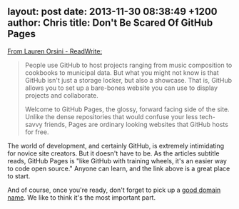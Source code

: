 layout: post
date: 2013-11-30 08:38:49 +1200
author: Chris
title: Don't Be Scared Of GitHub Pages
----

[From Lauren Orsini - ReadWrite:](http://readwrite.com/2013/11/27/github-pages-explained)

> People use GitHub to host projects ranging from music composition to cookbooks to municipal data. But what you might not know is that GitHub isn't just a storage locker, but also a showcase. That is, GitHub allows you to set up a bare-bones website you can use to display projects and collaborate.
>
>  Welcome to GitHub Pages, the glossy, forward facing side of the site. Unlike the dense repositories that would confuse your less tech-savvy friends, Pages are ordinary looking websites that GitHub hosts for free.

The world of development, and certainly GitHub, is extremely intimidating for novice site creators. But it doesn't have to be. As the articles subtitle reads, GitHub Pages is "like GitHub with training wheels, it's an easier way to code open source." Anyone can learn, and the link above is a great place to start.

And of course, once you're ready, don't forget to pick up a [good domain name](https://iwantmyname.com/services/developer/github-pages-custom-domain). We like to think it's the most important part.

<!-- more -->